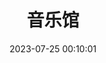 ---
title: 音乐馆
date: 2023-07-25 00:10:01
type: "music"
aplayer: true
top_img: false
comments: false
aside: false
---